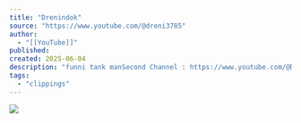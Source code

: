 ```yaml
---
title: "Drenindok"
source: "https://www.youtube.com/@dreni3785"
author:
  - "[[YouTube]]"
published:
created: 2025-06-04
description: "funni tank manSecond Channel : https://www.youtube.com/@Drenindok2"
tags:
  - "clippings"
---
```

![](https://www.youtube.com/watch?v=embed)
